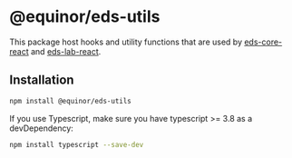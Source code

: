 # @equinor/eds-utils

This package host hooks and utility functions that are used by [eds-core-react](https://www.npmjs.com/package/@equinor/eds-core-react) and [eds-lab-react](https://www.npmjs.com/package/@equinor/eds-lab-react).

## Installation

```sh
npm install @equinor/eds-utils
```
If you use Typescript, make sure you have typescript >= 3.8 as a devDependency:
```sh
npm install typescript --save-dev
```
